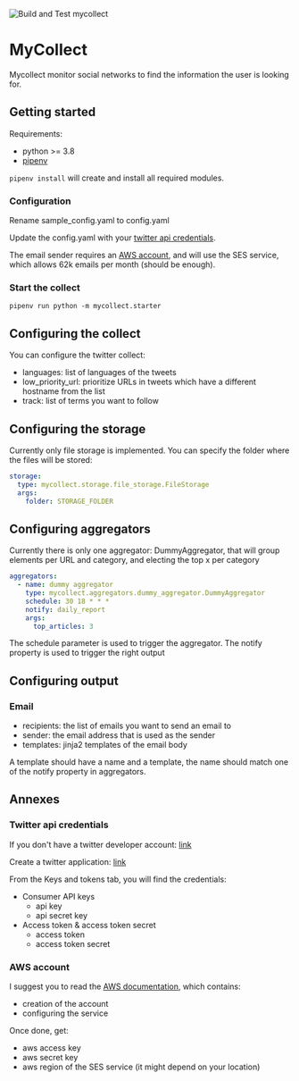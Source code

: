 ![Build and Test mycollect](https://github.com/mathrb/mycollect/workflows/Build%20and%20Test%20mycollect/badge.svg?branch=master)

# MyCollect

Mycollect monitor social networks to find the information the user is looking for.

## Getting started

Requirements:

* python >= 3.8
* [pipenv](https://pipenv.pypa.io/en/latest/)

`pipenv install` will create and install all required modules.

### Configuration

Rename sample_config.yaml to config.yaml

Update the config.yaml with your [twitter api credentials](twitter-api-credentials).

The email sender requires an [AWS account](aws-account), and will use the SES service, which allows 62k emails per month (should be enough).

### Start the collect

`pipenv run python -m mycollect.starter`

## Configuring the collect

You can configure the twitter collect:

* languages: list of languages of the tweets
* low_priority_url: prioritize URLs in tweets which have a different hostname from the list
* track: list of terms you want to follow

## Configuring the storage

Currently only file storage is implemented. You can specify the folder where the files will be stored:

```yaml
storage:
  type: mycollect.storage.file_storage.FileStorage
  args:
    folder: STORAGE_FOLDER
```

## Configuring aggregators

Currently there is only one aggregator: DummyAggregator, that will group elements per URL and category,
and electing the top x per category

```yaml
aggregators:
  - name: dummy aggregator
    type: mycollect.aggregators.dummy_aggregator.DummyAggregator
    schedule: 30 18 * * *
    notify: daily_report
    args:
      top_articles: 3
```

The schedule parameter is used to trigger the aggregator.
The notify property is used to trigger the right output

## Configuring output

### Email

* recipients: the list of emails you want to send an email to
* sender: the email address that is used as the sender
* templates: jinja2 templates of the email body

A template should have a name and a template, the name should match one of the notify property in aggregators.

## Annexes

### Twitter api credentials

If you don't have a twitter developer account: [link](https://developer.twitter.com/en/apply)

Create a twitter application: [link](https://developer.twitter.com/en/apps)

From the Keys and tokens tab, you will find the credentials:

* Consumer API keys
  * api key
  * api secret key
* Access token & access token secret
  * access token
  * access token secret

### AWS account

I suggest you to read the [AWS documentation](https://docs.aws.amazon.com/ses/latest/DeveloperGuide/sign-up-for-aws.html), which contains:

* creation of the account
* configuring the service


Once done, get:
* aws access key
* aws secret key
* aws region of the SES service (it might depend on your location)

